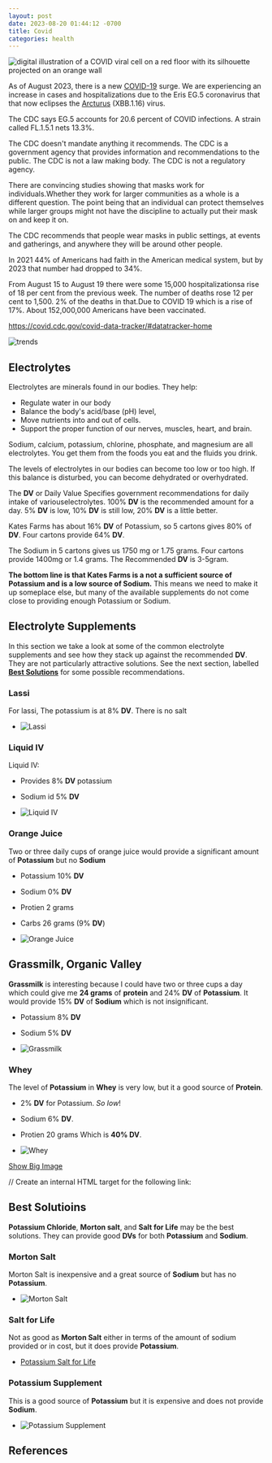 ```yaml
---
layout: post
date: 2023-08-20 01:44:12 -0700
title: Covid
categories: health
---
```


![digital illustration of a COVID viral cell on a red floor with its silhouette projected on an orange wall](/assets/health/Covid-Bing-AI-2023-08-20.jpeg)

As of August 2023, there is a new [COVID-19](https://www.aarp.org/health/conditions-treatments/info-2020/coronavirus-facts.html) surge. We are experiencing an increase in  cases and hospitalizations due to the  Eris EG.5 coronavirus that that now eclipses the [Arcturus](https://www.aarp.org/health/conditions-treatments/info-2023/arcturus-new-covid-variant.html) (XBB.1.16) virus.

The CDC says EG.5 accounts for 20.6 percent of COVID infections. A strain called FL.1.5.1 nets 13.3%.

The CDC doesn't mandate anything it recommends. The CDC is a government agency that provides information and recommendations to the public. The CDC is not a law making body. The CDC is not a regulatory agency.

There are convincing studies showing that masks work for individuals.Whether they work for larger communities as a whole is a different question. The point being that an individual can protect themselves while larger groups might not have the discipline to actually put their mask on and keep it on.

The CDC recommends that people wear masks in public settings, at events and gatherings, and anywhere they will be around other people.

In 2021 44% of Americans had faith in the American medical system, but by 2023 that number had dropped to 34%.

From August 15 to August 19 there were some 15,000 hospitalizationsa rise of 18 per cent from the previous week. The number of deaths rose 12 per cent to 1,500. 2% of the deaths in that.Due to COVID 19 which is a rise of 17%. About 152,000,000 Americans have been vaccinated.

<https://covid.cdc.gov/covid-data-tracker/#datatracker-home>

![trends](/assets/health/Covid-Bing-AI-2023-08-20.jpeg)

## Electrolytes

Electrolytes are minerals found in our bodies. They help:

- Regulate water in our body
- Balance the body's acid/base (pH) level,
- Move nutrients into and out of cells.
- Support the proper function of our nerves, muscles, heart, and brain.

Sodium, calcium, potassium, chlorine, phosphate, and magnesium are all electrolytes. You get them from the foods you eat and the fluids you drink.

The levels of electrolytes in our bodies can become too low or too high. If this balance is disturbed, you can become dehydrated or overhydrated.

The **DV** or Daily Value Specifies government recommendations for daily intake of variouselectrolytes. 100% **DV** is the recommended amount for a day. 5% **DV** is low, 10% **DV** is still low, 20% **DV** is a little better.

Kates Farms has about 16% **DV** of Potassium, so 5 cartons gives 80% of **DV**. Four cartons provide 64% **DV**.

The Sodium in 5 cartons gives us 1750 mg or 1.75 grams. Four cartons provide 1400mg or 1.4 grams.  The Recommended **DV** is 3-5gram.

**The bottom line is that Kates Farms is a not a sufficient source of Potassium and is a low source of Sodium.** This means we need to make it up someplace else, but many of the available supplements do not come close to providing enough Potassium or Sodium.

## Electrolyte Supplements

In this section we take a look at some of the common electrolyte supplements and see how they stack up against the recommended **DV**. They are not particularly attractive solutions. See the next section, labelled **[Best Solutions](#best-solutions)** for some possible recommendations.

### Lassi

For lassi, The potassium is at 8% **DV**. There is no salt

- ![Lassi][01]

### Liquid IV

Liquid IV:

- Provides 8% **DV** potassium
- Sodium id 5% **DV**

- ![Liquid IV][02]

### Orange Juice

Two or three daily cups of orange juice would provide a significant amount of **Potassium** but no **Sodium**

- Potassium 10% **DV**
- Sodium 0% **DV**
- Protien 2 grams
- Carbs 26 grams (9% **DV**)

- ![Orange Juice][04]

## Grassmilk, Organic Valley

**Grassmilk** is interesting because I could have two or three cups a day which could give me **24 grams** of **protein** and 24% **DV** of **Potassium**. It would provide 15% **DV** of **Sodium** which is not insignificant.

- Potassium 8% **DV**
- Sodium 5% **DV**

- ![Grassmilk][05]

### Whey

The level of **Potassium** in **Whey** is very low, but it a good source of **Protein**.

- 2% **DV** for Potassium. *So low*!
- Sodium 6% **DV**.
- Protien 20 grams Which is **40% DV**.

- ![![Whey][08]][08a]

<a href="/assets/images/elytes/Whey-51BfQNjl-LL._AC_tiny.jpg">
<a href="/assets/images/elytes/Whey-51BfQNjl-LL._AC_.jpg" alt="Whey nutrition panel">Show Big Image</a>
</a>

// Create an internal HTML target for the following link:

<h2 id="best-solutions">Best Solutioins</h2>

**Potassium Chloride**, **Morton salt**, and **Salt for Life** may be the best solutions. They can provide good **DVs** for both **Potassium** and **Sodium**.

### Morton Salt

Morton Salt is inexpensive and a great source of **Sodium** but has no **Potassium**.

- ![Morton Salt][03]

### Salt for Life

Not as good as **Morton Salt** either in terms of the amount of sodium provided or in cost, but it does provide **Potassium**.

- [Potassium Salt for Life][06]

### Potassium Supplement

This is a good source of **Potassium** but it is expensive and does not provide **Sodium**.

- ![Potassium Supplement][07]

## References

[01]: /assets/images/elytes/lassi-81-jDsUn9ZL._SL1500_.jpg
[02]: /assets/images/elytes/liquid-iv-81F7fZV4hoL._SL1500_.jpg
[03]: /assets/images/elytes/morton-salt-71TMOgL7+dL._SL1500_.jpg
[04]: /assets/images/elytes/orange-juice-81YnC59uZsL._SL1500_.jpg
[05]: /assets/images/elytes/ov-grassmilk-81HIX2cTGSL._SL1500_.jpg
[06]: /assets/images/elytes/potassium-chloride-salt-for-life-810P21hmVaL._SL1500_.jpg
[07]: /assets/images/elytes/potassium-supp-71IhFSE3a+L._AC_SL1500_.jpg
[08]: /assets/images/elytes/Whey-51BfQNjl-LL._AC_.jpg
[08a]: /assets/images/elytes/Whey-51BfQNjl-LL._AC_Phone.jpg
